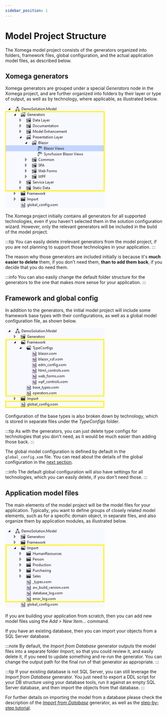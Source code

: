 ```yaml
---
sidebar_position: 1
---
```


# Model Project Structure

The Xomega model project consists of the generators organized into folders, framework files, global configuration, and the actual application model files, as described below.

## Xomega generators

Xomega generators are grouped under a special *Generators* node in the Xomega project, and are further organized into folders by their layer or type of output, as well as by technology, where applicable, as illustrated below.

![Generators](img/model-generators.png)

The Xomega project initially contains all generators for all supported technologies, even if you haven't selected them in the solution configuration wizard. However, only the relevant generators will be included in the build of the model project.

:::tip
You can easily delete irrelevant generators from the model project, if you are not planning to support those technologies in your application.
:::

The reason why those generators are included initially is because it's **much easier to delete** them, if you don't need them, **than to add them back**, if you decide that you do need them.

:::info
You can also easily change the default folder structure for the generators to the one that makes more sense for your application.
:::

## Framework and global config

In addition to the generators, the initial model project will include some framework base types with their configurations, as well as a global model configuration file, as shown below.

![Framework](img/model-framework.png)

Configuration of the base types is also broken down by technology, which is stored in separate files under the *TypeConfigs* folder.

:::tip
As with the generators, you can just delete type configs for technologies that you don't need, as it would be much easier than adding those back.
:::

The global model configuration is defined by default in the `global_config.xom` file. You can read about the details of the global configuration in the [next section](configuring-generators#global).

:::info
The default global configuration will also have settings for all technologies, which you can easily delete, if you don't need those.
:::

## Application model files

The main elements of the model project will be the model files for your application. Typically, you want to define groups of closely related model elements, such as for a specific domain object, in separate files, and also organize them by application modules, as illustrated below.

![Files](img/model-files.png)

If you are building your application from scratch, then you can add new model files using the *Add > New Item...* command.

If you have an existing database, then you can import your objects from a SQL Server database.

:::note
By default, the *Import from Database* generator outputs the model files into a separate folder *Import*, so that you could review it, and easily delete it, if you need to update something and re-run the generator. You can change the output path for the final run of that generator as appropriate.
:::

:::tip
If your existing database is not SQL Server, you can still leverage the *Import from Database* generator. You just need to export a DDL script for your DB structure using your database tools, run it against an empty SQL Server database, and then import the objects from that database.
:::

For further details on importing the model from a database please check the description of the [*Import from Database*](../../generators/model/import) generator, as well as the [step-by-step tutorial](../../tutorial/1-basic/2-import).